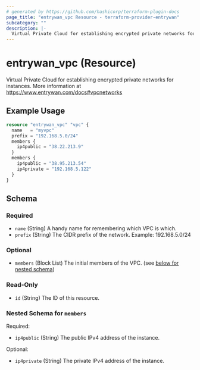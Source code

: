 ```yaml
---
# generated by https://github.com/hashicorp/terraform-plugin-docs
page_title: "entrywan_vpc Resource - terraform-provider-entrywan"
subcategory: ""
description: |-
  Virtual Private Cloud for establishing encrypted private networks for instances.  More information at https://www.entrywan.com/docs#vpcnetworks
---
```


# entrywan_vpc (Resource)

Virtual Private Cloud for establishing encrypted private networks for instances.  More information at https://www.entrywan.com/docs#vpcnetworks

## Example Usage

```terraform
resource "entrywan_vpc" "vpc" {
  name   = "myvpc"
  prefix = "192.168.5.0/24"
  members {
    ip4public = "38.22.213.9"
  }
  members {
    ip4public = "38.95.213.54"
    ip4private = "192.168.5.122"
  }
}
```

<!-- schema generated by tfplugindocs -->
## Schema

### Required

- `name` (String) A handy name for remembering which VPC is which.
- `prefix` (String) The CIDR prefix of the network.  Example: 192.168.5.0/24

### Optional

- `members` (Block List) The initial members of the VPC. (see [below for nested schema](#nestedblock--members))

### Read-Only

- `id` (String) The ID of this resource.

<a id="nestedblock--members"></a>
### Nested Schema for `members`

Required:

- `ip4public` (String) The public IPv4 address of the instance.

Optional:

- `ip4private` (String) The private IPv4 address of the instance.
